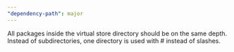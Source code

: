 ```yaml
---
"dependency-path": major
---
```


All packages inside the virtual store directory should be on the same depth. Instead of subdirectories, one directory is used with # instead of slashes.
